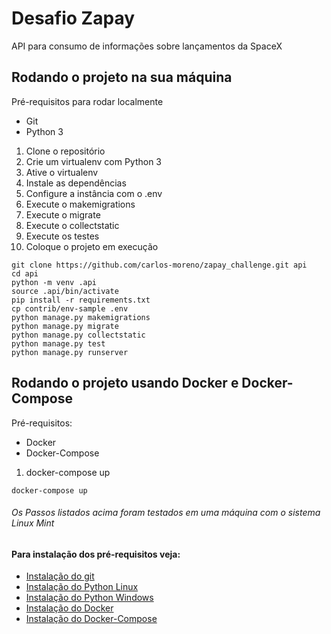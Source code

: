 # Desafio Zapay

API para consumo de informações sobre lançamentos da SpaceX

## Rodando o projeto na sua máquina

Pré-requisitos para rodar localmente

 - Git
 - Python 3
 
1. Clone o repositório
2. Crie um virtualenv com Python 3
3. Ative o virtualenv
4. Instale as dependências
5. Configure a instância com o .env
6. Execute o makemigrations
7. Execute o migrate
8. Execute o collectstatic
9. Execute os testes
10. Coloque o projeto em execução

```console
git clone https://github.com/carlos-moreno/zapay_challenge.git api
cd api
python -m venv .api
source .api/bin/activate
pip install -r requirements.txt
cp contrib/env-sample .env
python manage.py makemigrations
python manage.py migrate
python manage.py collectstatic
python manage.py test
python manage.py runserver
```

## Rodando o projeto usando Docker e Docker-Compose

Pré-requisitos:

 - Docker
 - Docker-Compose
 
1. docker-compose up

```console
docker-compose up
```

###### Os Passos listados acima foram testados em uma máquina com o sistema Linux Mint

#### Para instalação dos pré-requisitos veja:

 - [Instalação do git](https://git-scm.com/book/pt-br/v1/Primeiros-passos-Instalando-Git)
 - [Instalação do Python Linux](https://docs.python.org/3.7/using/unix.html)
 - [Instalação do Python Windows](https://docs.python.org/3.7/using/windows.html)
 - [Instalação do Docker](https://docs.docker.com/install/)
 - [Instalação do Docker-Compose](https://docs.docker.com/compose/install/)
 


